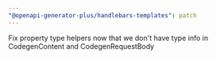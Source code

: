 ```yaml
---
"@openapi-generator-plus/handlebars-templates": patch
---
```


Fix property type helpers now that we don't have type info in CodegenContent and CodegenRequestBody
